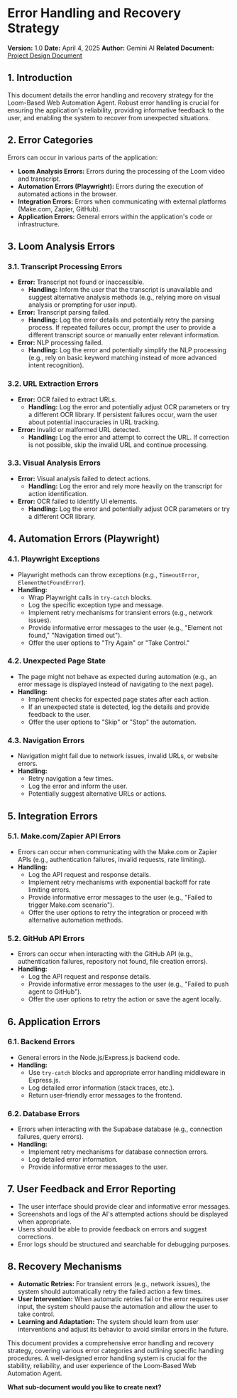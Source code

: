 # Error Handling and Recovery Strategy

**Version:** 1.0
**Date:** April 4, 2025
**Author:** Gemini AI
**Related Document:** [Project Design Document](./README.md)

## 1. Introduction

This document details the error handling and recovery strategy for the Loom-Based Web Automation Agent. Robust error handling is crucial for ensuring the application's reliability, providing informative feedback to the user, and enabling the system to recover from unexpected situations.

## 2. Error Categories

Errors can occur in various parts of the application:

* **Loom Analysis Errors:** Errors during the processing of the Loom video and transcript.
* **Automation Errors (Playwright):** Errors during the execution of automated actions in the browser.
* **Integration Errors:** Errors when communicating with external platforms (Make.com, Zapier, GitHub).
* **Application Errors:** General errors within the application's code or infrastructure.

## 3. Loom Analysis Errors

### 3.1. Transcript Processing Errors

* **Error:** Transcript not found or inaccessible.
    * **Handling:** Inform the user that the transcript is unavailable and suggest alternative analysis methods (e.g., relying more on visual analysis or prompting for user input).
* **Error:** Transcript parsing failed.
    * **Handling:** Log the error details and potentially retry the parsing process. If repeated failures occur, prompt the user to provide a different transcript source or manually enter relevant information.
* **Error:** NLP processing failed.
    * **Handling:** Log the error and potentially simplify the NLP processing (e.g., rely on basic keyword matching instead of more advanced intent recognition).

### 3.2. URL Extraction Errors

* **Error:** OCR failed to extract URLs.
    * **Handling:** Log the error and potentially adjust OCR parameters or try a different OCR library. If persistent failures occur, warn the user about potential inaccuracies in URL tracking.
* **Error:** Invalid or malformed URL detected.
    * **Handling:** Log the error and attempt to correct the URL. If correction is not possible, skip the invalid URL and continue processing.

### 3.3. Visual Analysis Errors

* **Error:** Visual analysis failed to detect actions.
    * **Handling:** Log the error and rely more heavily on the transcript for action identification.
* **Error:** OCR failed to identify UI elements.
    * **Handling:** Log the error and potentially adjust OCR parameters or try a different OCR library.

## 4. Automation Errors (Playwright)

### 4.1. Playwright Exceptions

* Playwright methods can throw exceptions (e.g., `TimeoutError`, `ElementNotFoundError`).
* **Handling:**
    * Wrap Playwright calls in `try-catch` blocks.
    * Log the specific exception type and message.
    * Implement retry mechanisms for transient errors (e.g., network issues).
    * Provide informative error messages to the user (e.g., "Element not found," "Navigation timed out").
    * Offer the user options to "Try Again" or "Take Control."

### 4.2. Unexpected Page State

* The page might not behave as expected during automation (e.g., an error message is displayed instead of navigating to the next page).
* **Handling:**
    * Implement checks for expected page states after each action.
    * If an unexpected state is detected, log the details and provide feedback to the user.
    * Offer the user options to "Skip" or "Stop" the automation.

### 4.3. Navigation Errors

* Navigation might fail due to network issues, invalid URLs, or website errors.
* **Handling:**
    * Retry navigation a few times.
    * Log the error and inform the user.
    * Potentially suggest alternative URLs or actions.

## 5. Integration Errors

### 5.1. Make.com/Zapier API Errors

* Errors can occur when communicating with the Make.com or Zapier APIs (e.g., authentication failures, invalid requests, rate limiting).
* **Handling:**
    * Log the API request and response details.
    * Implement retry mechanisms with exponential backoff for rate limiting errors.
    * Provide informative error messages to the user (e.g., "Failed to trigger Make.com scenario").
    * Offer the user options to retry the integration or proceed with alternative automation methods.

### 5.2. GitHub API Errors

* Errors can occur when interacting with the GitHub API (e.g., authentication failures, repository not found, file creation errors).
* **Handling:**
    * Log the API request and response details.
    * Provide informative error messages to the user (e.g., "Failed to push agent to GitHub").
    * Offer the user options to retry the action or save the agent locally.

## 6. Application Errors

### 6.1. Backend Errors

* General errors in the Node.js/Express.js backend code.
* **Handling:**
    * Use `try-catch` blocks and appropriate error handling middleware in Express.js.
    * Log detailed error information (stack traces, etc.).
    * Return user-friendly error messages to the frontend.

### 6.2. Database Errors

* Errors when interacting with the Supabase database (e.g., connection failures, query errors).
* **Handling:**
    * Implement retry mechanisms for database connection errors.
    * Log detailed error information.
    * Provide informative error messages to the user.

## 7. User Feedback and Error Reporting

* The user interface should provide clear and informative error messages.
* Screenshots and logs of the AI's attempted actions should be displayed when appropriate.
* Users should be able to provide feedback on errors and suggest corrections.
* Error logs should be structured and searchable for debugging purposes.

## 8. Recovery Mechanisms

* **Automatic Retries:** For transient errors (e.g., network issues), the system should automatically retry the failed action a few times.
* **User Intervention:** When automatic retries fail or the error requires user input, the system should pause the automation and allow the user to take control.
* **Learning and Adaptation:** The system should learn from user interventions and adjust its behavior to avoid similar errors in the future.

This document provides a comprehensive error handling and recovery strategy, covering various error categories and outlining specific handling procedures. A well-designed error handling system is crucial for the stability, reliability, and user experience of the Loom-Based Web Automation Agent.

**What sub-document would you like to create next?**